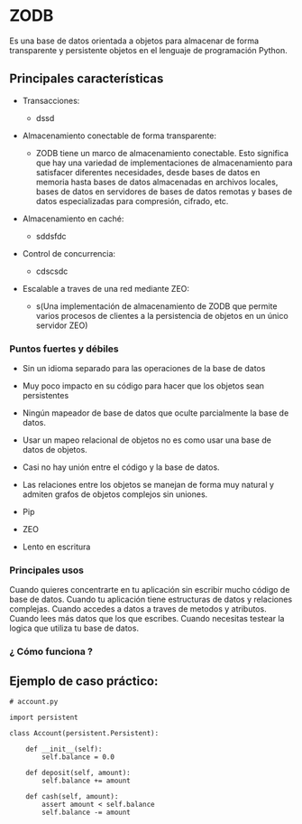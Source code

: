 # ZODB

Es una base de datos orientada a objetos para almacenar de forma transparente y persistente objetos en el lenguaje de
programación Python.

## Principales características

* Transacciones:
  - dssd
* Almacenamiento conectable de forma transparente:
    - ZODB tiene un marco de almacenamiento conectable. Esto significa que hay una variedad de implementaciones de almacenamiento para satisfacer diferentes necesidades, desde bases de datos en memoria hasta bases de datos almacenadas en archivos locales, bases de datos en servidores de bases de datos remotas y bases de datos especializadas para compresión, cifrado, etc.

* Almacenamiento en caché:
    - sddsfdc
* Control de concurrencia:
  - cdscsdc
* Escalable a traves de una red mediante ZEO:
    - s(Una implementación de almacenamiento de ZODB que permite varios procesos de clientes a la persistencia de objetos en un único servidor ZEO)

### Puntos fuertes y débiles

* Sin un idioma separado para las operaciones de la base de datos
* Muy poco impacto en su código para hacer que los objetos sean persistentes
* Ningún mapeador de base de datos que oculte parcialmente la base de datos.
* Usar un mapeo relacional de objetos no es como usar una base de datos de objetos.
* Casi no hay unión entre el código y la base de datos.
* Las relaciones entre los objetos se manejan de forma muy natural y admiten grafos de objetos complejos sin uniones.


* Pip
* ZEO
* Lento en escritura

### Principales usos
Cuando quieres concentrarte en tu aplicación sin escribir mucho código de base de datos.
Cuando tu aplicación tiene estructuras de datos y relaciones complejas.
Cuando accedes a datos a traves de metodos y atributos.
Cuando lees más datos que los que escribes.
Cuando necesitas testear la logica que utiliza tu base de datos.
### ¿ Cómo funciona ?

## Ejemplo de caso práctico:

```
# account.py

import persistent

class Account(persistent.Persistent):

    def __init__(self):
        self.balance = 0.0

    def deposit(self, amount):
        self.balance += amount

    def cash(self, amount):
        assert amount < self.balance
        self.balance -= amount

```